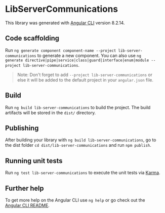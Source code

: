 # LibServerCommunications

This library was generated with [Angular CLI](https://github.com/angular/angular-cli) version 8.2.14.

## Code scaffolding

Run `ng generate component component-name --project lib-server-communications` to generate a new component. You can also use `ng generate directive|pipe|service|class|guard|interface|enum|module --project lib-server-communications`.
> Note: Don't forget to add `--project lib-server-communications` or else it will be added to the default project in your `angular.json` file. 

## Build

Run `ng build lib-server-communications` to build the project. The build artifacts will be stored in the `dist/` directory.

## Publishing

After building your library with `ng build lib-server-communications`, go to the dist folder `cd dist/lib-server-communications` and run `npm publish`.

## Running unit tests

Run `ng test lib-server-communications` to execute the unit tests via [Karma](https://karma-runner.github.io).

## Further help

To get more help on the Angular CLI use `ng help` or go check out the [Angular CLI README](https://github.com/angular/angular-cli/blob/master/README.md).

